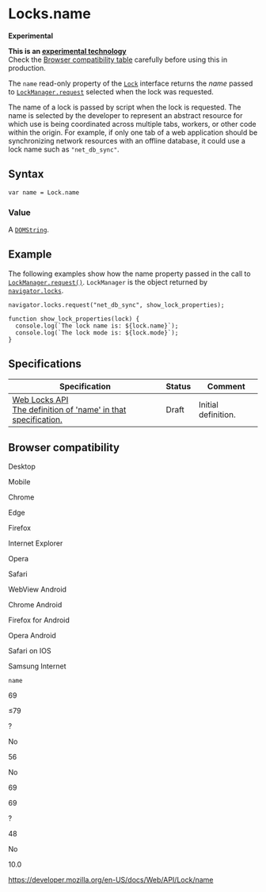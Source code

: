 Locks.name
==========

**Experimental**

**This is an [experimental technology](https://developer.mozilla.org/en-US/docs/MDN/Guidelines/Conventions_definitions#experimental)**  
Check the [Browser compatibility table](#browser_compatibility) carefully before using this in production.

The `name` read-only property of the [`Lock`](../lock) interface returns the *name* passed to [`LockManager.request`](../lockmanager/request) selected when the lock was requested.

The name of a lock is passed by script when the lock is requested. The name is selected by the developer to represent an abstract resource for which use is being coordinated across multiple tabs, workers, or other code within the origin. For example, if only one tab of a web application should be synchronizing network resources with an offline database, it could use a lock name such as `"net_db_sync"`.

Syntax
------

    var name = Lock.name

### Value

A [`DOMString`](../domstring).

Example
-------

The following examples show how the name property passed in the call to [`LockManager.request()`](../lockmanager/request). `LockManager` is the object returned by [`navigator.locks`](../navigator/locks).

    navigator.locks.request("net_db_sync", show_lock_properties);

    function show_lock_properties(lock) {
      console.log(`The lock name is: ${lock.name}`);
      console.log(`The lock mode is: ${lock.mode}`);
    }

Specifications
--------------

<table><thead><tr class="header"><th>Specification</th><th>Status</th><th>Comment</th></tr></thead><tbody><tr class="odd"><td><a href="https://wicg.github.io/web-locks/#dom-lock-name">Web Locks API<br />
<span class="small">The definition of 'name' in that specification.</span></a></td><td><span class="spec-draft">Draft</span></td><td>Initial definition.</td></tr></tbody></table>

Browser compatibility
---------------------

Desktop

Mobile

Chrome

Edge

Firefox

Internet Explorer

Opera

Safari

WebView Android

Chrome Android

Firefox for Android

Opera Android

Safari on IOS

Samsung Internet

`name`

69

≤79

?

No

56

No

69

69

?

48

No

10.0

<a href="https://developer.mozilla.org/en-US/docs/Web/API/Lock/name" class="_attribution-link">https://developer.mozilla.org/en-US/docs/Web/API/Lock/name</a>
